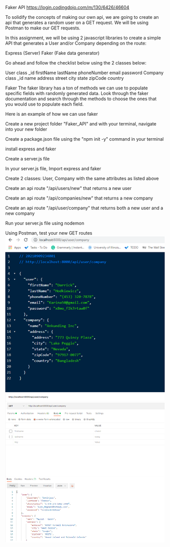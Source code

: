 Faker API
https://login.codingdojo.com/m/130/6426/46604

To solidify the concepts of making our own api, we are going to create an api that generates a random user on a GET request. We will be using Postman to make our GET requests.

In this assignment, we will be using 2 javascript libraries to create a simple API that generates a User and/or Company depending on the route:

Express (Server)
Faker (Fake data generator)

Go ahead and follow the checklist below using the 2 classes below:

User class
\_id
firstName
lastName
phoneNumber
email
password
Company class
\_id
name
address
street
city
state
zipCode
country

Faker
The faker library has a ton of methods we can use to populate specific fields with randomly generated data. Look through the faker documentation and search through the methods to choose the ones that you would use to populate each field.

Here is an example of how we can use faker

Create a new project folder "Faker_API" and with your terminal, navigate into your new folder

Create a package.json file using the "npm init -y" command in your terminal

install express and faker

Create a server.js file

In your server.js file, Import express and faker

Create 2 classes: User, Company with the same attributes as listed above

Create an api route "/api/users/new" that returns a new user

Create an api route "/api/companies/new" that returns a new company

Create an api route "/api/user/company" that returns both a new user and a new company

Run your server.js file using nodemon

Using Postman, test your new GET routes
<img src="Capture.PNG">
<img src="Capture-1.PNG">
